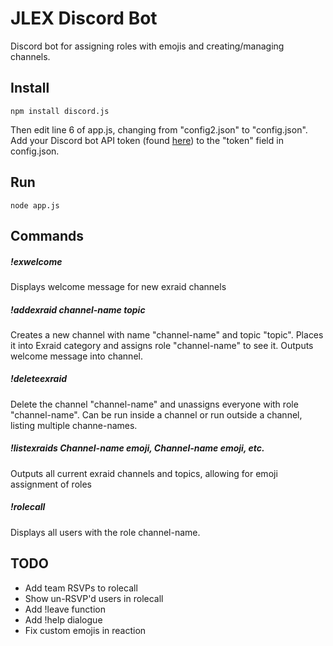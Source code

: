 JLEX Discord Bot
====================
Discord bot for assigning roles with emojis and creating/managing channels.

## Install
```
npm install discord.js
```
Then edit line 6 of app.js, changing from "config2.json" to "config.json".
Add your Discord bot API token (found [here](https://discordapp.com/developers/applications/me)) to the "token" field in config.json.
## Run
```
node app.js
```

## Commands

##### !exwelcome
Displays welcome message for new exraid channels

##### !addexraid channel-name topic
Creates a new channel with name "channel-name" and topic "topic". Places it into Exraid category and assigns role "channel-name" to see it. Outputs welcome message into channel.

##### !deleteexraid
Delete the channel "channel-name" and unassigns everyone with role "channel-name". Can be run inside a channel or run outside a channel, listing multiple channe-names.

##### !listexraids Channel-name emoji, Channel-name emoji, etc. 
Outputs all current exraid channels and topics, allowing for emoji assignment of roles

##### !rolecall
Displays all users with the role channel-name.

## TODO
* Add team RSVPs to rolecall
* Show un-RSVP'd users in rolecall
* Add !leave function
* Add !help dialogue
* Fix custom emojis in reaction
